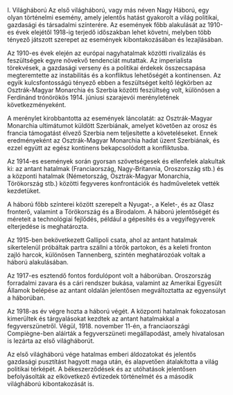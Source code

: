 I. Világháború
Az első világháború, vagy más néven Nagy Háború, egy olyan történelmi esemény, amely jelentős hatást gyakorolt a világ politikai, gazdasági és társadalmi színterére. Az események főbb alakulását az 1910-es évek elejétől 1918-ig terjedő időszakban lehet követni, melyben több tényező játszott szerepet az események kibontakozásában és lezajlásában.

Az 1910-es évek elején az európai nagyhatalmak közötti rivalizálás és feszültségek egyre növekvő tendenciát mutattak. Az imperialista törekvések, a gazdasági verseny és a politikai érdekek összecsapása megteremtette az instabilitás és a konfliktus lehetőségét a kontinensen. Az egyik kulcsfontosságú tényező ebben a feszültséget keltő légkörben az Osztrák-Magyar Monarchia és Szerbia közötti feszültség volt, különösen a Ferdinánd trónörökös 1914. júniusi szarajevói merényletének következményeként.

A merénylet kirobbantotta az események láncolatát: az Osztrák-Magyar Monarchia ultimátumot küldött Szerbiának, amelyet követően az orosz és francia támogatást élvező Szerbia nem teljesítette a követeléseket. Ennek eredményeként az Osztrák-Magyar Monarchia hadat üzent Szerbiának, és ezzel együtt az egész kontinens bekapcsolódott a konfliktusba.

Az 1914-es események során gyorsan szövetségesek és ellenfelek alakultak ki: az antant hatalmak (Franciaország, Nagy-Britannia, Oroszország stb.) és a központi hatalmak (Németország, Osztrák-Magyar Monarchia, Törökország stb.) közötti fegyveres konfrontációk és hadműveletek vették kezdetüket.

A háború főbb színterei között szerepelt a Nyugat-, a Kelet-, és az Olasz fronterő, valamint a Törökország és a Birodalom. A háború jelentőségét és méreteit a technológiai fejlődés, például a gépesítés és a vegyifegyverek elterjedése is meghatározta.

Az 1915-ben bekövetkezett Gallipoli csata, ahol az antant hatalmak sikertelenül próbáltak partra szállni a török partokon, és a keleti fronton zajló harcok, különösen Tannenberg, szintén meghatározóak voltak a háború alakulásában.

Az 1917-es esztendő fontos fordulópont volt a háborúban. Oroszország forradalmi zavara és a cári rendszer bukása, valamint az Amerikai Egyesült Államok belépése az antant oldalán jelentősen megváltoztatta az egyensúlyt a háborúban.

Az 1918-as év végre hozta a háború végét. A központi hatalmak fokozatosan kimerültek és tárgyalásokat kezdtek az antant hatalmakkal a fegyverszünetről. Végül, 1918. november 11-én, a franciaországi Compiègne-ben aláírták a fegyverszüneti megállapodást, amely hivatalosan is lezárta az első világháborút.

Az első világháború vége hatalmas emberi áldozatokat és jelentős gazdasági pusztítást hagyott maga után, és alapvetően átalakította a világ politikai térképét. A békeszerződések és az utóhatások jelentősen befolyásolták az elkövetkező évtizedek történelmét és a második világháború kibontakozását is.